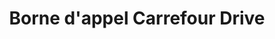 ---
title: "Borne d'appel Carrefour Drive"
url: /chalezeule/borne-dappel-carrefour-drive/
shop: supermarché
---